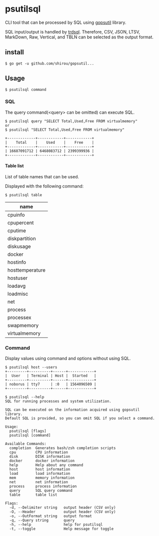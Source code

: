# psutilsql

CLI tool that can be processed by SQL using  [gopsutil](https://github.com/shirou/gopsutil) library.

SQL input/output is handled by [trdsql](https://github.com/noborus/trdsql).
Therefore, CSV, JSON, LTSV, MarkDown, Raw, Vertical, and TBLN can be selected as the output format.

## install

```console
$ go get -u github.com/shirou/gopsutil...
```

## Usage

```console
$ psutilsql command
```

### SQL

The query command(\<query\> can be omitted) can execute SQL.

```console
$ psutilsql query "SELECT Total,Used,Free FROM virtualmemory"
or     
$ psutilsql "SELECT Total,Used,Free FROM virtualmemory"       

+-------------+------------+------------+
|    Total    |    Used    |    Free    |
+-------------+------------+------------+
| 16687091712 | 6468083712 | 2399399936 |
+-------------+------------+------------+
```

#### Table list

List of table names that can be used.

Displayed with the following command:
```console
$ psutilsql table
```

|      name       |
|-----------------|
| cpuinfo         |
| cpupercent      |
| cputime         |
| diskpartition   |
| diskusage       |
| docker          |
| hostinfo        |
| hosttemperature |
| hostuser        |
| loadavg         |
| loadmisc        |
| net             |
| process         |
| processex       |
| swapmemory      |
| virtualmemory   |


### Command

Display values using command and options without using SQL.

```console
$ psutilsql host --users
+---------+----------+------+------------+
|  User   | Terminal | Host |  Started   |
+---------+----------+------+------------+
| noborus | tty7     | :0   | 1564096509 |
+---------+----------+------+------------+
```

```console
$ psutilsql --help
SQL for running processes and system utilization.

SQL can be executed on the information acquired using gopsutil library.
Default SQL is provided, so you can omit SQL if you select a command.

Usage:
  psutilsql [flags]
  psutilsql [command]

Available Commands:
  completion  Generates bash/zsh completion scripts
  cpu         CPU information
  disk        DISK information
  docker      docker information
  help        Help about any command
  host        host information
  load        load information
  mem         memory information
  net         net information
  process     process information
  query       SQL query command
  table       table list

Flags:
  -d, --Delimiter string   output header (CSV only)
  -O, --Header             output header (CSV only)
  -o, --OutFormat string   output format
  -q, --Query string       query
  -h, --help               help for psutilsql
  -t, --toggle             Help message for toggle
```
